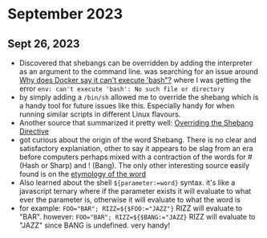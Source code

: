 # September 2023
## Sept 26, 2023
- Discovered that shebangs can be overridden by adding the interpreter as an argument to the command line. was searching for an issue around [Why does Docker say it can't execute 'bash"?](https://stackoverflow.com/questions/27959011/why-does-docker-say-it-cant-execute-bash) where I was getting the error `env: can't execute 'bash': No such file or directory`
- by simply adding a `/bin/sh` allowed me to override the shebang which is a handy tool for future issues like this. Especially handy for when running similar scripts in different Linux flavours.
- Another source that summarized it pretty well: [Overriding the Shebang Directive](https://www.linode.com/docs/guides/how-to-use-shebang-bash-python/)
- got curious about the origin of the word Shebang. There is no clear and satisfactory explaniation, other to say it appears to be slag from an era before computers perhaps mixed with a contraction of the words for # (Hash or Sharp) and ! (Bang). The only other interesting source easily found is on the [etymology of the word](https://www.etymonline.com/word/shebang)
- Also learned about the shell `${parameter:=word}` syntax. it's like a javascript ternary where if the parameter exists it will evaluate to what ever the parameter is, otherwise it will evaluate to what the word is
- for example: `FOO="BAR"; RIZZ=${$FOO:="JAZZ"}` RIZZ will evaluate to "BAR". however: `FOO="BAR"; RIZZ=${$BANG:="JAZZ}` RIZZ will evaluate to "JAZZ" since BANG is undefined. very handy!